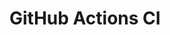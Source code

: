 # GitHub Actions CI

























































































































































































































































































































































































































































































































































































































































































































































































































































































































































































































































































































































































































































































































































































































































































































































































































































































































































































































































































































































































































































































































































































































































































































































































































































































































































































































































































































































